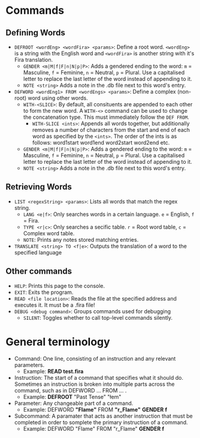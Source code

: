 # Commands

## Defining Words
- `DEFROOT <wordEng> <wordFira> <params>`: Define a root word. `<wordEng>` is a string with the English word and `<wordFira>` is another string with it's Fira translation.
  - `GENDER <m|M|f|F|n|N|p|P>`: Adds a gendered ending to the word: `m` = Masculine, `f` = Feminine, `n` = Neutral, `p` = Plural. Use a capitalised letter to replace the last letter of the word instead of appending to it.
  - `NOTE <string>` Adds a note in the .db file next to this word's entry.
- `DEFWORD <wordEng1> FROM <wordEngs> <params>`: Define a complex (non-root) word using other words.
  - `WITH-<SLICE>`: By default, all consituents are appended to each other to form the new word. A `WITH-<>` command can be used to change the concatenation type. This must immediately follow the `DEF FROM`.
    - `WITH-SLICE <ints>`: Appends all words together, but additionally removes a number of characters from the start and end of each word as specified by the `<ints>`. The order of the ints is as follows: word1start word1end word2start word2end etc.
  - `GENDER <m|M|f|F|n|N|p|P>`: Adds a gendered ending to the word: `m` = Masculine, `f` = Feminine, `n` = Neutral, `p` = Plural. Use a capitalised letter to replace the last letter of the word instead of appending to it.
  - `NOTE <string>` Adds a note in the .db file next to this word's entry.

## Retrieving Words
- `LIST <regexString> <params>`: Lists all words that match the regex string.
  - `LANG <e|f>`: Only searches words in a certain language. `e` = English, `f` = Fira.
  - `TYPE <r|c>`: Only searches a secific table. `r` = Root word table, `c` = Complex word table.
  - `NOTE`: Prints any notes stored matching entries.
- `TRANSLATE <string> TO <f|e>`: Outputs the translation of a word to the specified language

## Other commands
  - `HELP`: Prints this page to the console.
  - `EXIT`: Exits the program.
  - `READ <file location>`: Reads the file at the specified address and executes it. It must be a .fira file!
  - `DEBUG <debug command>`: Groups commands used for debugging
    - `SILENT`: Toggles whether to call top-level commands silently.

# General terminology
  - Command: One line, consisting of an instruction and any relevant parameters.
    - Example: **READ test.fira**
  - Instruction: The start of a command that specifies what it should do. Sometimes an instruction is broken into multiple parts across the command, such as in DEFWORD ... FROM ... .
    - Example: **DEFROOT** "Past Tense" "łem"
  - Parameter: Any changeable part of a command.
    - Example: DEFWORD **"Flame"** FROM **"r_Flame"** **GENDER** **f**
  - Subcommand: A paramater that acts as another instruction that must be completed in order to somplete the primary instruction of a command.
    - Example: DEFWORD "Flame" FROM "r_Flame" **GENDER** **f**
